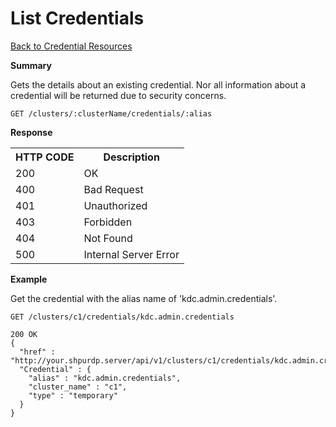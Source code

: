 
<!---
Licensed to the Apache Software Foundation (ASF) under one or more
contributor license agreements. See the NOTICE file distributed with
this work for additional information regarding copyright ownership.
The ASF licenses this file to You under the Apache License, Version 2.0
(the "License"); you may not use this file except in compliance with
the License. You may obtain a copy of the License at

http://www.apache.org/licenses/LICENSE-2.0

Unless required by applicable law or agreed to in writing, software
distributed under the License is distributed on an "AS IS" BASIS,
WITHOUT WARRANTIES OR CONDITIONS OF ANY KIND, either express or implied.
See the License for the specific language governing permissions and
limitations under the License.
-->

List Credentials
=====

[Back to Credential Resources](credential-resources.md)

**Summary**

Gets the details about an existing credential. Nor all information about a credential will be returned due to security concerns.

    GET /clusters/:clusterName/credentials/:alias

**Response**

<table>
  <tr>
    <th>HTTP CODE</th>
    <th>Description</th>
  </tr>
  <tr>
    <td>200</td>
    <td>OK</td>  
  </tr>
  <tr>
    <td>400</td>
    <td>Bad Request</td>  
  </tr>
  <tr>
    <td>401</td>
    <td>Unauthorized</td>  
  </tr>
  <tr>
    <td>403</td>
    <td>Forbidden</td>  
  </tr> 
  <tr>
    <td>404</td>
    <td>Not Found</td>  
  </tr>
  <tr>
    <td>500</td>
    <td>Internal Server Error</td>  
  </tr>
</table>

**Example**

Get the credential with the alias name of 'kdc.admin.credentials'.

    GET /clusters/c1/credentials/kdc.admin.credentials

    200 OK
    {
      "href" : "http://your.shpurdp.server/api/v1/clusters/c1/credentials/kdc.admin.credentials",
      "Credential" : {
        "alias" : "kdc.admin.credentials",
        "cluster_name" : "c1",
        "type" : "temporary"
      }
    }